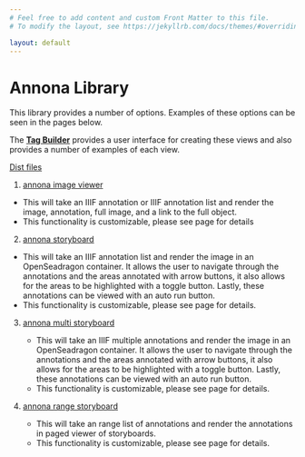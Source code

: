 ```yaml
---
# Feel free to add content and custom Front Matter to this file.
# To modify the layout, see https://jekyllrb.com/docs/themes/#overriding-theme-defaults

layout: default
---
```

<meta charset="utf-8">
<title>Annona library Homepage</title>

# Annona Library

This library provides a number of options. Examples of these options can be seen in the pages below.

The **[Tag Builder]({{site.baseurl}}/tag-builder/)** provides a user interface for creating these views and also provides a number of examples of each view.

[Dist files]({{site.baseurl}}/dist)

1. [annona image viewer]({{site.baseurl}}/imageviewer)
  - This will take an IIIF annotation or IIIF annotation list and render the image, annotation, full image, and a link to the full object.
  - This functionality is customizable, please see page for details

2. [annona storyboard]({{site.baseurl}}/storyboard)
  - This will take an IIIF annotation list and render the image in an OpenSeadragon container. It allows the user to navigate through the annotations and the areas annotated with arrow buttons, it also allows for the areas to be highlighted with a toggle button. Lastly, these annotations can be viewed with an auto run button.
  - This functionality is customizable, please see page for details.

3. [annona multi storyboard]({{site.baseurl}}/multistoryboard)
    - This will take an IIIF multiple annotations and render the image in an OpenSeadragon container. It allows the user to navigate through the annotations and the areas annotated with arrow buttons, it also allows for the areas to be highlighted with a toggle button. Lastly, these annotations can be viewed with an auto run button.
    - This functionality is customizable, please see page for details.

3. [annona range storyboard]({{site.baseurl}}/range)
    - This will take an range list of annotations and render the annotations in paged viewer of storyboards.
    - This functionality is customizable, please see page for details.
